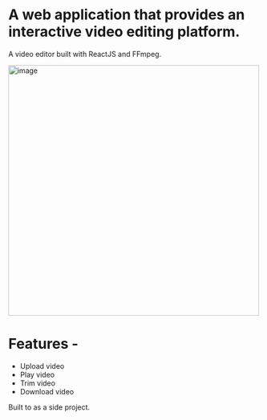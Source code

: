 # A web application that provides an interactive video editing platform.

A video editor built with ReactJS and FFmpeg.

<img height="500" alt="image" src="https://github.com/user-attachments/assets/466ff2a3-609a-4965-b935-458a44aaaded">


# Features -

- Upload video
- Play video
- Trim video
- Download video

Built to as a side project.
